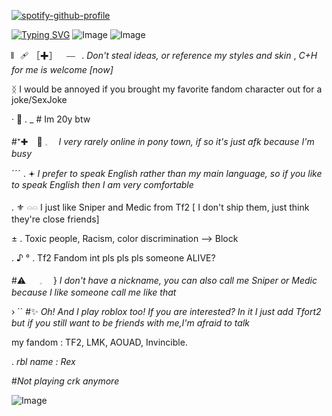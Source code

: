 
[![spotify-github-profile](https://spotify-github-profile.kittinanx.com/api/view?uid=31b2axjveg7jyxuxmzjrnxaxi3my&cover_image=true&theme=novatorem&show_offline=false&background_color=2a1a40&interchange=true&bar_color=c8cfb4&bar_color_cover=false)](https://github.com/kittinan/spotify-github-profile)

[![Typing SVG](https://readme-typing-svg.herokuapp.com?font=Fira+Code&pause=1000&color=E6740076&width=435&lines=ANGSTROMM!+)](https://git.io/typing-svg)
![Image](https://github.com/user-attachments/assets/6dadf0b3-5b83-47e9-9645-61cc1f8920ee)
![Image](https://github.com/user-attachments/assets/913a05bf-8522-4838-9eb2-27fb8832be49)

𝄃𝄀⠀🩹 ［✚］⠀ ⎯⎯⠀. *Don't steal ideas, or reference my styles and skin* , 
*C+H for me is welcome [now]*

ᛝ I would be annoyed if you brought my favorite fandom character out for a joke/SexJoke 

· 💛 . _ #  Im 20y btw

#⁺✚　🧡  𓈒　 *I very rarely online in pony town, if so it's just afk because I'm busy*

ˊˊˊ .  𖥔 *I prefer to speak English rather than my main language, so if you like to speak English then I am very comfortable*

. ⚜️ 𓏏𓏏 I just like Sniper and Medic from Tf2 [ I don't ship them,  just think they're close friends]

± .   Toxic people, Racism, color discrimination —> Block

. ♪ ° .  Tf2 Fandom int pls pls pls someone ALIVE? 

#⚠️ 　 𓈒　 }   *I don't have a nickname, you can also call me Sniper or Medic because I like someone call me like that*

› `` #✨ *Oh! And I play roblox too! If you are interested? In it I just add Tfort2 but if you still want to be friends with me,I'm afraid to talk*

my fandom : TF2, LMK, AOUAD, Invincible. 

. *rbl name : Rex*

#*Not playing crk anymore*

![Image](https://github.com/user-attachments/assets/e14adeea-32b0-461d-b49d-951335d04fe9)
